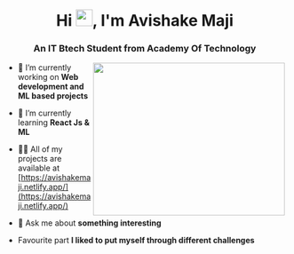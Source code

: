 <h1 align="center">Hi <img src="https://raw.githubusercontent.com/Avishake007/debdutgoswami/blob/master/assets/gifs/Hi.gif" width="30px">, I'm Avishake Maji</h1>
<h3 align="center">An IT Btech Student from Academy Of Technology</h3>
<img src="https://cdn.dribbble.com/users/1187836/screenshots/6539429/programer.gif" width="345" height="275" align="right" />
 

- 🔭 I’m currently working on **Web development and ML based projects**

- 🌱 I’m currently learning **React Js & ML**

- 👨‍💻 All of my projects are available at [https://avishakemaji.netlify.app/](https://avishakemaji.netlify.app/)

- 💬 Ask me about **something interesting**
- Favourite part **I liked to put myself through different challenges**

